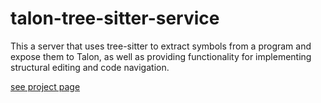 
# talon-tree-sitter-service

This a server that uses tree-sitter to extract symbols from a program and expose
them to Talon, as well as providing functionality for implementing structural editing and code navigation.

[see project page](https://github.com/Gauteab/talon-tree-sitter-service)
